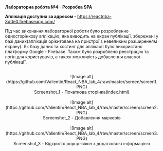 <b> Лабораторна робота №4 - Розробка SPA
 
 Аплікація доступна за адресом -</b> https://reactnba-3d0e0.firebaseapp.com/
 
  Під час виконання лабораторної роботи було розробленно односторінкову аплікацію, яка виводить на екран публікації, збережені у базі даних(аплікація орієнтована на пристрої з невеликим розширенням екрану). Як базу даних та хостинг для аплікації було використано платформу Google - Firebase. Також було розроблено реєстрацію та логін для користувачів, а також можливість добавлення власної публікації.<br><br>
  
  <center>
 ![Image alt](https://github.com/Valientin/React_NBA_lab_4/raw/master/screen/screen1.PNG)<br>
 Screenshot_1 - Початкова сторінка(index.html)<br><br>
 ![Image alt](https://github.com/Valientin/React_NBA_lab_4/raw/master/screen/screen2.PNG)<br>
 Screenshot_2 - Добавлення маркерів<br><br>
 ![Image alt](https://github.com/Valientin/React_NBA_lab_4/raw/master/screen/screen3.PNG)<br>
 Screenshot_3 - Відкриття popup-вікон з додатковою інформацією<br>
 </center>
